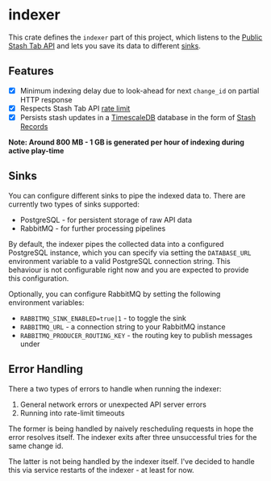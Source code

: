 # indexer

This crate defines the `indexer` part of this project, which listens to the
[Public Stash Tab API](https://www.pathofexile.com/developer/docs/reference#publicstashes)
and lets you save its data to different [sinks](#sinks).

## Features

- [x] Minimum indexing delay due to look-ahead for next `change_id` on partial HTTP response
- [x] Respects Stash Tab API [rate limit](https://pathofexile.gamepedia.com/Public_stash_tab_API#Rate_Limit)
- [x] Persists stash updates in a [TimescaleDB](https://www.timescale.com/) database in the form of [Stash Records](indexer/src/stash_record.rs)

**Note: Around 800 MB - 1 GB is generated per hour of indexing during active play-time**

## Sinks

You can configure different sinks to pipe the indexed data to.
There are currently two types of sinks supported:

- PostgreSQL - for persistent storage of raw API data
- RabbitMQ - for further processing pipelines

By default, the indexer pipes the collected data into a configured PostgreSQL instance, which
you can specify via setting the `DATABASE_URL` environment variable to a valid PostgreSQL
connection string.
This behaviour is not configurable right now and you are expected to provide this configuration.

Optionally, you can configure RabbitMQ by setting the following environment variables:

- `RABBITMQ_SINK_ENABLED=true|1` - to toggle the sink
- `RABBITMQ_URL` - a connection string to your RabbitMQ instance
- `RABBITMQ_PRODUCER_ROUTING_KEY` - the routing key to publish messages under

## Error Handling

There a two types of errors to handle when running the indexer:

1. General network errors or unexpected API server errors
2. Running into rate-limit timeouts

The former is being handled by naively rescheduling requests in hope the error resolves itself.
The indexer exits after three unsuccessful tries for the same change id.

The latter is not being handled by the indexer itself.
I've decided to handle this via service restarts of the indexer - at least for now.
